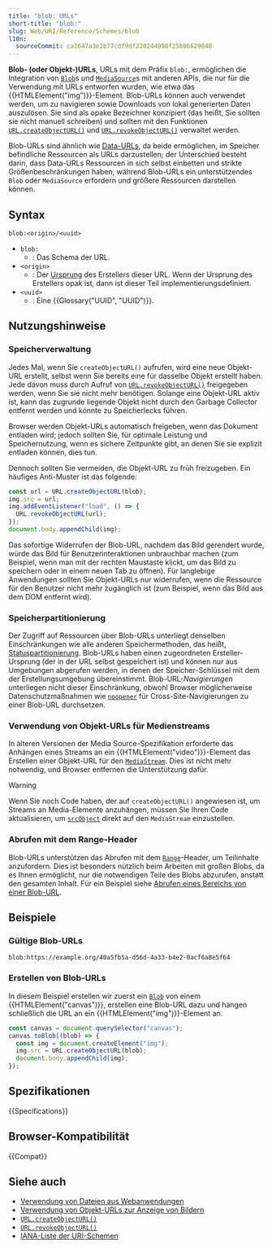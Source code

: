 ```yaml
---
title: "blob: URLs"
short-title: "blob:"
slug: Web/URI/Reference/Schemes/blob
l10n:
  sourceCommit: ca1647a3e2b77cdf9df220244998f25b86629048
---
```


**Blob- (oder Objekt-)URLs**, URLs mit dem Präfix `blob:`, ermöglichen die Integration von [`Blob`](/de/docs/Web/API/Blob)s und [`MediaSource`](/de/docs/Web/API/MediaSource)s mit anderen APIs, die nur für die Verwendung mit URLs entworfen wurden, wie etwa das {{HTMLElement("img")}}-Element. Blob-URLs können auch verwendet werden, um zu navigieren sowie Downloads von lokal generierten Daten auszulösen. Sie sind als opake Bezeichner konzipiert (das heißt, Sie sollten sie nicht manuell schreiben) und sollten mit den Funktionen [`URL.createObjectURL()`](/de/docs/Web/API/URL/createObjectURL_static) und [`URL.revokeObjectURL()`](/de/docs/Web/API/URL/revokeObjectURL_static) verwaltet werden.

Blob-URLs sind ähnlich wie [Data-URLs](/de/docs/Web/URI/Reference/Schemes/data), da beide ermöglichen, im Speicher befindliche Ressourcen als URLs darzustellen; der Unterschied besteht darin, dass Data-URLs Ressourcen in sich selbst einbetten und strikte Größenbeschränkungen haben, während Blob-URLs ein unterstützendes `Blob` oder `MediaSource` erfordern und größere Ressourcen darstellen können.

## Syntax

```url
blob:<origin>/<uuid>
```

- `blob:`
  - : Das Schema der URL.
- `<origin>`
  - : Der [Ursprung](/de/docs/Web/API/URL/origin) des Erstellers dieser URL. Wenn der Ursprung des Erstellers opak ist, dann ist dieser Teil implementierungsdefiniert.
- `<uuid>`
  - : Eine {{Glossary("UUID", "UUID")}}.

## Nutzungshinweise

### Speicherverwaltung

Jedes Mal, wenn Sie `createObjectURL()` aufrufen, wird eine neue Objekt-URL erstellt, selbst wenn Sie bereits eine für dasselbe Objekt erstellt haben. Jede davon muss durch Aufruf von [`URL.revokeObjectURL()`](/de/docs/Web/API/URL/revokeObjectURL_static) freigegeben werden, wenn Sie sie nicht mehr benötigen. Solange eine Objekt-URL aktiv ist, kann das zugrunde liegende Objekt nicht durch den Garbage Collector entfernt werden und könnte zu Speicherlecks führen.

Browser werden Objekt-URLs automatisch freigeben, wenn das Dokument entladen wird; jedoch sollten Sie, für optimale Leistung und Speichernutzung, wenn es sichere Zeitpunkte gibt, an denen Sie sie explizit entladen können, dies tun.

Dennoch sollten Sie vermeiden, die Objekt-URL zu früh freizugeben. Ein häufiges Anti-Muster ist das folgende:

```js example-bad
const url = URL.createObjectURL(blob);
img.src = url;
img.addEventListener("load", () => {
  URL.revokeObjectURL(url);
});
document.body.appendChild(img);
```

Das sofortige Widerrufen der Blob-URL, nachdem das Bild gerendert wurde, würde das Bild für Benutzerinteraktionen unbrauchbar machen (zum Beispiel, wenn man mit der rechten Maustaste klickt, um das Bild zu speichern oder in einem neuen Tab zu öffnen). Für langlebige Anwendungen sollten Sie Objekt-URLs nur widerrufen, wenn die Ressource für den Benutzer nicht mehr zugänglich ist (zum Beispiel, wenn das Bild aus dem DOM entfernt wird).

### Speicherpartitionierung

Der Zugriff auf Ressourcen über Blob-URLs unterliegt denselben Einschränkungen wie alle anderen Speichermethoden, das heißt, [Statuspartitionierung](/de/docs/Web/Privacy/Guides/State_Partitioning). Blob-URLs haben einen zugeordneten Ersteller-Ursprung (der in der URL selbst gespeichert ist) und können nur aus Umgebungen abgerufen werden, in denen der Speicher-Schlüssel mit dem der Erstellungsumgebung übereinstimmt. Blob-URL-_Navigierungen_ unterliegen nicht dieser Einschränkung, obwohl Browser möglicherweise Datenschutzmaßnahmen wie [`noopener`](/de/docs/Web/HTML/Reference/Attributes/rel/noopener) für Cross-Site-Navigierungen zu einer Blob-URL durchsetzen.

### Verwendung von Objekt-URLs für Medienstreams

In älteren Versionen der Media Source-Spezifikation erforderte das Anhängen eines Streams an ein {{HTMLElement("video")}}-Element das Erstellen einer Objekt-URL für den [`MediaStream`](/de/docs/Web/API/MediaStream). Dies ist nicht mehr notwendig, und Browser entfernen die Unterstützung dafür.

> [!WARNING]
> Wenn Sie noch Code haben, der auf `createObjectURL()` angewiesen ist, um Streams an Media-Elemente anzuhängen, müssen Sie Ihren Code aktualisieren, um [`srcObject`](/de/docs/Web/API/HTMLMediaElement/srcObject) direkt auf den `MediaStream` einzustellen.

### Abrufen mit dem Range-Header

Blob-URLs unterstützen das Abrufen mit dem [`Range`](/de/docs/Web/HTTP/Reference/Headers/Range)-Header, um Teilinhalte anzufordern. Dies ist besonders nützlich beim Arbeiten mit großen Blobs, da es Ihnen ermöglicht, nur die notwendigen Teile des Blobs abzurufen, anstatt den gesamten Inhalt. Für ein Beispiel siehe [Abrufen eines Bereichs von einer Blob-URL](/de/docs/Web/HTTP/Reference/Headers/Range#fetching_a_range_from_a_blob_url).

## Beispiele

### Gültige Blob-URLs

```url
blob:https://example.org/40a5fb5a-d56d-4a33-b4e2-0acf6a8e5f64
```

### Erstellen von Blob-URLs

In diesem Beispiel erstellen wir zuerst ein [`Blob`](/de/docs/Web/API/Blob) von einem {{HTMLElement("canvas")}}, erstellen eine Blob-URL dazu und hängen schließlich die URL an ein {{HTMLElement("img")}}-Element an.

```js
const canvas = document.querySelector("canvas");
canvas.toBlob((blob) => {
  const img = document.createElement("img");
  img.src = URL.createObjectURL(blob);
  document.body.appendChild(img);
});
```

## Spezifikationen

{{Specifications}}

## Browser-Kompatibilität

{{Compat}}

## Siehe auch

- [Verwendung von Dateien aus Webanwendungen](/de/docs/Web/API/File_API/Using_files_from_web_applications)
- [Verwendung von Objekt-URLs zur Anzeige von Bildern](/de/docs/Web/API/File_API/Using_files_from_web_applications#example_using_object_urls_to_display_images)
- [`URL.createObjectURL()`](/de/docs/Web/API/URL/createObjectURL_static)
- [`URL.revokeObjectURL()`](/de/docs/Web/API/URL/revokeObjectURL_static)
- [IANA-Liste der URI-Schemen](https://www.iana.org/assignments/uri-schemes/uri-schemes.xhtml)
